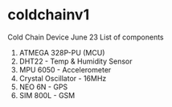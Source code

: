 # coldchainv1
Cold Chain Device June 23
List of components
1. ATMEGA 328P-PU (MCU)
2. DHT22 - Temp & Humidity Sensor
3. MPU 6050 - Accelerometer
4. Crystal Oscillator - 16MHz
5. NEO 6N - GPS
6. SIM 800L - GSM
